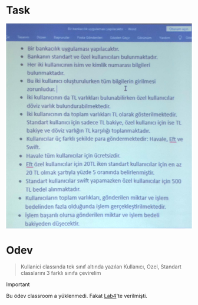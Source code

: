 # Task

![Alt text](lab4_task.jpg)

# Odev

> Kullanici classında tek sınıf altında yazılan Kullanıcı, Ozel, Standart classlarını 3 farklı sınıfa çevirelim

> [!IMPORTANT]
> Bu ödev classroom a yüklenmedi. Fakat [Lab4](https://github.com/elifbeyzatok00/yazilim-tasarim-desenleri-turkce-kaynak/tree/main/Labaratuvar-Dersleri/Lab4/Bankacilik-Uygulamasi/src)'te verilmişti.
